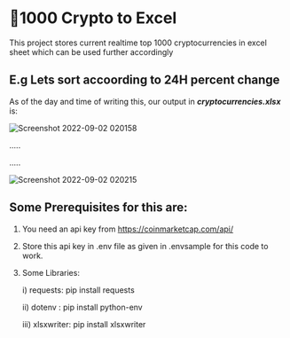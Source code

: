# 🔰1000 Crypto to Excel
This project stores current realtime top 1000 cryptocurrencies in excel sheet which can be used further accordingly

## E.g Lets sort accoording to 24H percent change

As of the day and time of writing this, our output in ***cryptocurrencies.xlsx*** is: 

![Screenshot 2022-09-02 020158](https://user-images.githubusercontent.com/95163425/188006817-d80b6c98-50cf-4251-bb9c-c9f6447d72ef.png)

.....

.....

![Screenshot 2022-09-02 020215](https://user-images.githubusercontent.com/95163425/188006827-4677c572-669d-421a-8958-437df76096a6.png)
## Some Prerequisites for this are:

1. You need an api key from https://coinmarketcap.com/api/
2. Store this api key in .env file as given in .envsample for this code to work.
3.  Some Libraries:

    i)  requests:		  pip install requests
    
    ii) dotenv  :		  pip install python-env
    
    iii) xlsxwriter:      pip install xlsxwriter
    